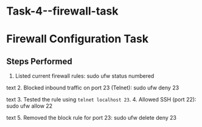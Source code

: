 # Task-4--firewall-task

# Firewall Configuration Task

## Steps Performed

1. Listed current firewall rules:
sudo ufw status numbered


text
2. Blocked inbound traffic on port 23 (Telnet):
sudo ufw deny 23


text
3. Tested the rule using `telnet localhost 23`.
4. Allowed SSH (port 22):
sudo ufw allow 22


text
5. Removed the block rule for port 23:
sudo ufw delete deny 23
